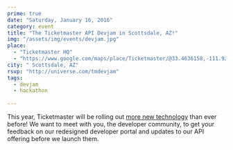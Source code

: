 ```yaml
---
prime: true
date: "Saturday, January 16, 2016"
category: event
title: "The Ticketmaster API Devjam in Scottsdale, AZ!"
img: "/assets/img/events/devjam.jpg"
place: 
  - "Ticketmaster HQ"
  - "https://www.google.com/maps/place/Ticketmaster/@33.4636158,-111.9255313,17z/data=!4m6!1m3!3m2!1s0x872b0b1e9a288da9:0xff2655399901fb58!2sTicketmaster!3m1!1s0x872b0b1e9a288da9:0xff2655399901fb58"
city: " Scottsdale, AZ"
rsvp: "http://universe.com/tmdevjam"
tags: 
  - devjam
  - hackathon
  
---
```


This year, Ticketmaster will be rolling out [more new technology](https://medium.com/ticketmaster-tech/open-platform-at-ticketmaster-e1f3b05cd417) than ever before! We want to meet with you, the developer community, to get your feedback on our redesigned developer portal and updates to our API offering before we launch them.